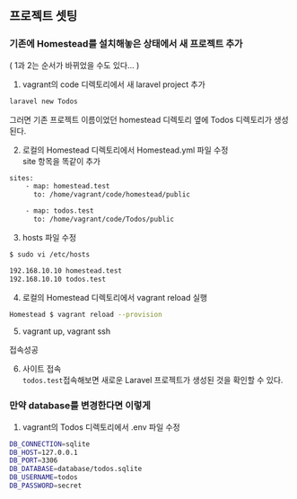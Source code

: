 
## 프로젝트 셋팅

### 기존에 Homestead를 설치해놓은 상태에서 새 프로젝트 추가  

( 1과 2는 순서가 바뀌었을 수도 있다... )

1. vagrant의 code 디렉토리에서 새 laravel project 추가  
```bash
laravel new Todos
```
그러면 기존 프로젝트 이름이었던 homestead 디렉토리 옆에 Todos 디렉토리가 생성된다.

2. 로컬의 Homestead 디렉토리에서 Homestead.yml 파일 수정  
site 항목을 똑같이 추가  
```bash
sites:
    - map: homestead.test
      to: /home/vagrant/code/homestead/public

    - map: todos.test
      to: /home/vagrant/code/Todos/public
```

3. hosts 파일 수정  
```bash
$ sudo vi /etc/hosts

192.168.10.10 homestead.test
192.168.10.10 todos.test
```
4. 로컬의 Homestead 디렉토리에서 vagrant reload 실행  
```bash
Homestead $ vagrant reload --provision
```

5. vagrant up, vagrant ssh

접속성공  

6. 사이트 접속  
``todos.test``접속해보면 새로운 Laravel 프로젝트가 생성된 것을 확인할 수 있다.  


### 만약 database를 변경한다면 이렇게  

1. vagrant의 Todos 디렉토리에서 .env 파일 수정  
```bash
DB_CONNECTION=sqlite
DB_HOST=127.0.0.1
DB_PORT=3306
DB_DATABASE=database/todos.sqlite
DB_USERNAME=todos
DB_PASSWORD=secret                                 
```

 
